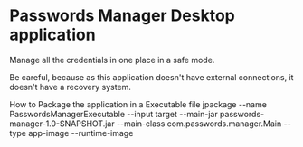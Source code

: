 # Passwords Manager Desktop application
Manage all the credentials in one place in a safe mode.

Be careful, because as this application doesn't have external connections, it doesn't have a recovery system.


How to Package the application in a Executable file
jpackage --name PasswordsManagerExecutable --input target --main-jar passwords-manager-1.0-SNAPSHOT.jar --main-class com.passwords.manager.Main --type app-image --runtime-image <jdk-path>